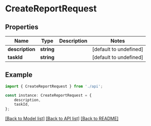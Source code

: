 # CreateReportRequest


## Properties

Name | Type | Description | Notes
------------ | ------------- | ------------- | -------------
**description** | **string** |  | [default to undefined]
**taskId** | **string** |  | [default to undefined]

## Example

```typescript
import { CreateReportRequest } from './api';

const instance: CreateReportRequest = {
    description,
    taskId,
};
```

[[Back to Model list]](../README.md#documentation-for-models) [[Back to API list]](../README.md#documentation-for-api-endpoints) [[Back to README]](../README.md)
